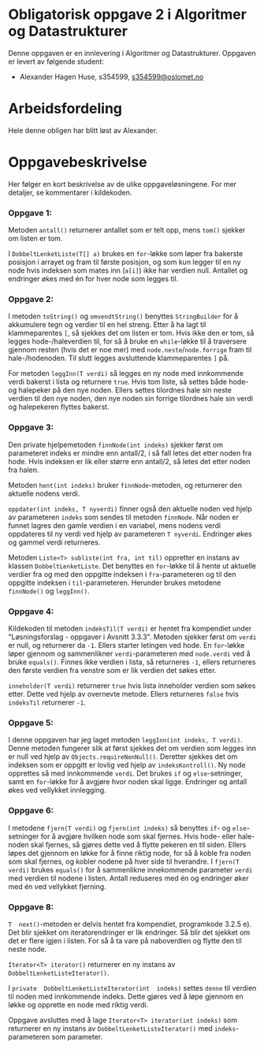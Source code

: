 # Obligatorisk oppgave 2 i Algoritmer og Datastrukturer

Denne oppgaven er en innlevering i Algoritmer og Datastrukturer. 
Oppgaven er levert av følgende student:
* Alexander Hagen Huse, s354599, s354599@oslomet.no

# Arbeidsfordeling

Hele denne obligen har blitt løst av Alexander.

# Oppgavebeskrivelse

Her følger en kort beskrivelse av de ulike oppgaveløsningene. For mer detaljer, se kommentarer i kildekoden.

### Oppgave 1:

Metoden `antall()` returnerer antallet som er telt opp, mens `tom()` sjekker om listen er tom.

I `DobbeltLenketListe(T[] a)` brukes en `for`-løkke som løper fra bakerste posisjon i arrayet og fram til første posisjon,
og som kun legger til en ny node hvis indeksen som mates inn (`a[i]`) ikke har verdien null. Antallet og endringer 
økes med én for hver node som legges til.

### Oppgave 2:

I metoden `toString()` og `omvendtString()` benyttes `StringBuilder` for å akkumulere tegn og verdier til en hel streng. Etter å
ha lagt til klammeparentes `[`, så sjekkes det om listen er tom. Hvis ikke den er tom, så legges hode-/haleverdien til,
for så å bruke en `while`-løkke til å traversere gjennom resten (hvis det er noe mer) med `node.neste`/`node.forrige` 
fram til hale-/hodenoden. Til slutt legges avsluttende klammeparentes `]` på.

For metoden `leggInn(T verdi)` så legges en ny node med innkommende verdi bakerst i lista og returnere `true`.
Hvis tom liste, så settes både hode- og halepeker på den nye noden. Ellers settes tilordnes hale sin neste verdien til 
den nye noden, den nye noden sin forrige tilordnes hale sin verdi og halepekeren flyttes bakerst.

### Oppgave 3:

Den private hjelpemetoden `finnNode(int indeks)` sjekker først om parameteret indeks er mindre enn antall/2,
i så fall letes det etter noden fra hode. Hvis indeksen er lik eller større enn antall/2, så letes det etter noden
fra halen.

Metoden `hent(int indeks)` bruker `finnNode`-metoden, og returnerer den aktuelle nodens verdi.

`oppdater(int indeks, T nyverdi)` finner også den aktuelle noden ved hjelp av parameteren `indeks` som sendes til
metoden `finnNode`. Når noden er funnet lagres den gamle verdien i en variabel, mens nodens verdi oppdateres til
ny verdi ved hjelp av parameteren `T nyverdi`. Endringer økes og gammel verdi returneres.

Metoden `Liste<T> subliste(int fra, int til)` oppretter en instans av klassen `DobbeltLenketListe`. Det benyttes
en `for`-løkke til å hente ut aktuelle verdier fra og med den oppgitte indeksen i `fra`-parameteren og til 
den oppgitte indeksen i `til`-parameteren. Herunder brukes metodene `finnNode()` og `leggInn()`.

### Oppgave 4:

Kildekoden til metoden `indeksTil(T verdi)` er hentet fra kompendiet under "Løsningsforslag - oppgaver i Avsnitt 3.3.3".
Metoden sjekker først om `verdi` er null, og returnerer da `-1`. Ellers starter letingen ved hode. En `for`-løkke
løper gjennom og sammenlikner `verdi`-parameteren med `node.verdi` ved å bruke `equals()`. Finnes ikke verdien
i lista, så returneres `-1`, ellers returneres den første verdien fra venstre som er lik verdien det søkes etter.

`inneholder(T verdi)` returnerer `true` hvis lista inneholder verdien som søkes etter. Dette ved hjelp av overnevte metode.
Ellers returneres `false` hvis `indeksTil` returnerer `-1`.

### Oppgave 5:

I denne oppgaven har jeg laget metoden `leggInn(int indeks, T verdi)`. Denne metoden fungerer slik at først
sjekkes det om verdien som legges inn er null ved hjelp av `Objects.requireNonNull()`. Deretter sjekkes det om
indeksen som er oppgitt er lovlig ved hjelp av `indeksKontroll()`. Ny node opprettes så med innkommende `verdi`.
Det brukes `if` og `else`-setninger, samt en `for`-løkke for å avgjøre hvor noden skal ligge.
Endringer og antall økes ved vellykket innlegging.

### Oppgave 6:

I metodene `fjern(T verdi)` og `fjern(int indeks)` så benyttes `if`- og `else`-setninger for å avgjøre hvilken
node som skal fjernes. Hvis hode- eller hale-noden skal fjernes, så gjøres dette ved å flytte pekeren en til siden.
Ellers løpes det gjennom en løkke for å finne riktig node, for så å koble fra noden som skal fjernes, og kobler nodene 
på hver side til hverandre. I `fjern(T verdi)` brukes `equals()` for å sammenlikne innekommende parameter `verdi`
med verdien til nodene i listen. Antall reduseres med én og endringer øker med én ved vellykket fjerning.

### Oppgave 8:

`T  next()`-metoden er delvis hentet fra kompendiet, programkode 3.2.5 e). Det blir sjekket om iteratorendringer
er lik endringer. Så blir det sjekket om det er flere igjen i listen. For så å ta vare på naboverdien og
flytte den til neste node.

`Iterator<T> iterator()` returnerer en ny instans av `DobbeltLenketListeIterator()`.

I `private  DobbeltLenketListeIterator(int  indeks)` settes `denne` til verdien til noden med innkommende indeks.
Dette gjøres ved å løpe gjennom en løkke og opprette en node med riktig verdi.

Oppgave avsluttes med å lage `Iterator<T> iterator(int indeks)` som returnerer en ny instans av `DobbeltLenketListeIterator()`
med `indeks`-parameteren som parameter.
